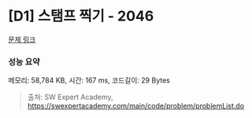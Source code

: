# [D1] 스탬프 찍기 - 2046 

[문제 링크](https://swexpertacademy.com/main/code/problem/problemDetail.do?contestProbId=AV5QKdT6AyYDFAUq) 

### 성능 요약

메모리: 58,784 KB, 시간: 167 ms, 코드길이: 29 Bytes



> 출처: SW Expert Academy, https://swexpertacademy.com/main/code/problem/problemList.do